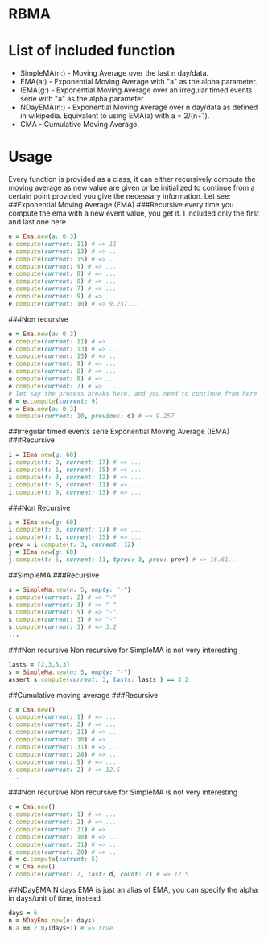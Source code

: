 # RBMA

# List of included function
* SimpleMA(n:) - Moving Average over the last n day/data.
* EMA(a:) - Exponential Moving Average with "a" as the alpha parameter.
* IEMA(g:) - Exponential Moving Average over an irregular timed events serie with "a" as the alpha parameter.
* NDayEMA(n:) -	Exponential Moving Average over n day/data as defined in wikipedia. Equivalent to using EMA(a) with a = 2/(n+1).
* CMA - Cumulative Moving Average.

# Usage

Every function is provided as a class, it can either recursively compute the moving average as new value are given or be initialized to continue from a certain point provided you give the necessary information. Let see:
##Exponential Moving Average (EMA)
###Recursive
every time you compute the ema with a new event value, you get it. I included only the first and last one here.

````ruby
e = Ema.new(a: 0.3)
e.compute(current: 11) # => 11
e.compute(current: 13) # => ...
e.compute(current: 15) # => ...
e.compute(current: 9) # => ...
e.compute(current: 8) # => ...
e.compute(current: 8) # => ...
e.compute(current: 7) # => ...
e.compute(current: 9) # => ...
e.compute(current: 10) # => 9.257...
````
###Non recursive
````ruby
e = Ema.new(a: 0.3)
e.compute(current: 11) # => ...
e.compute(current: 13) # => ...
e.compute(current: 15) # => ...
e.compute(current: 9) # => ...
e.compute(current: 8) # => ...
e.compute(current: 8) # => ...
e.compute(current: 7) # => ...
# let say the process breaks here, and you need to continue from here
d = e.compute(current: 9)
e = Ema.new(a: 0.3)
e.compute(current: 10, previous: d) # => 9.257
````

##Irregular timed events serie Exponential Moving Average (IEMA)
###Recursive
````ruby
i = IEma.new(g: 60)
i.compute(t: 0, current: 17) # => ...
i.compute(t: 1, current: 15) # => ...
i.compute(t: 3, current: 12) # => ...
i.compute(t: 5, current: 11) # => ...
i.compute(t: 9, current: 13) # => ...
````
###Non Recursive
````ruby
i = IEma.new(g: 60)
i.compute(t: 0, current: 17) # => ...
i.compute(t: 1, current: 15) # => ...
prev = i.compute(t: 3, current: 12)
j = IEma.new(g: 60)
j.compute(t: 5, current: 11, tprev: 3, prev: prev) # => 16.61...
````
##SimpleMA
###Recursive
````ruby
s = SimpleMa.new(n: 5, empty: "-")
s.compute(current: 2) # => "-"
s.compute(current: 3) # => "-"
s.compute(current: 5) # => "-"
s.compute(current: 3) # => "-"
s.compute(current: 3) # => 3.2
...
````
###Non recursive
Non recursive for SimpleMA is not very interesting
````ruby
lasts = [2,3,5,3]
s = SimpleMa.new(n: 5, empty: "-")
assert s.compute(current: 3, lasts: lasts ) == 3.2
````

##Cumulative moving average
###Recursive
````ruby
c = Cma.new()
c.compute(current: 1) # => ...
c.compute(current: 2) # => ...
c.compute(current: 21) # => ...
c.compute(current: 10) # => ...
c.compute(current: 31) # => ...
c.compute(current: 28) # => ...
c.compute(current: 5) # => ...
c.compute(current: 2) # => 12.5
...
````
###Non recursive
Non recursive for SimpleMA is not very interesting
````ruby
c = Cma.new()
c.compute(current: 1) # => ...
c.compute(current: 2) # => ...
c.compute(current: 21) # => ...
c.compute(current: 10) # => ...
c.compute(current: 31) # => ...
c.compute(current: 28) # => ...
d = c.compute(current: 5)
c = Cma.new()
c.compute(current: 2, last: d, count: 7) # => 12.5
````

##NDayEMA
N days EMA is just an alias of EMA, you can specify the alpha in days/unit of time, instead
````ruby
days = 6
n = NDayEma.new(n: days)
n.a == 2.0/(days+1) # => true
````
